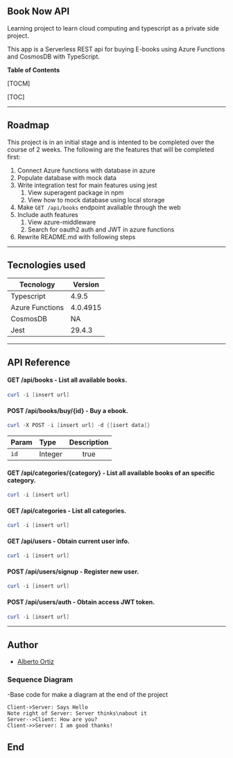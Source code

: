 ## Book Now API

Learning project to learn cloud computing and typescript as a private side project.

This app is a Serverless REST api for buying E-books using Azure Functions and CosmosDB with TypeScript.

**Table of Contents**

[TOCM]

[TOC]

----

## Roadmap

This project is in an initial stage and is intented to be completed over the course of 2 weeks.
The following are the features that will be completed first:

1. Connect Azure functions with database in azure
2. Populate database with mock data
3. Write integration test for main features using jest
   1. View superagent package in npm
   2. View how to mock database using local storage
4. Make `GET /api/books` endpoint avaliable through the web
5. Include auth features
   1. View azure-middleware
   2. Search for oauth2 auth and JWT in azure functions
6. Rewrite README.md with following steps

---

## Tecnologies used

|  Tecnology  |  Version |
| ------------ | ------------ |
| Typescript  | 4.9.5  |
|  Azure Functions  |  4.0.4915  |
| CosmosDB | NA |
|  Jest  |  29.4.3  |

----

## API Reference

#### GET /api/books - List all available books.

```PowerShell
curl -i [insert url]
```

#### POST /api/books/buy/{id} - Buy a ebook.

```PowerShell
curl -X POST -i [insert url] -d {[isert data]}
```

Param | Type | Description
:--- | :--- | :---:
`id` | Integer | true

#### GET /api/categories/{category} - List all available books of an specific category.
```PowerShell
curl -i [insert url]
```

#### GET /api/categories - List all categories.

```PowerShell
curl -i [insert url]
```

#### GET /api/users - Obtain current user info.

```PowerShell
curl -i [insert url]
```

#### POST /api/users/signup - Register new user.

```PowerShell
curl -i [insert url]
```

#### POST /api/users/auth - Obtain access JWT token.

```PowerShell
curl -i [insert url]
```

----

## Author

- [Alberto Ortiz](https://github.com/tizor98)


### Sequence Diagram

-Base code for make a diagram at the end of the project

```seq
Client->Server: Says Hello 
Note right of Server: Server thinks\nabout it 
Server-->Client: How are you? 
Client->>Server: I am good thanks!
```

## End